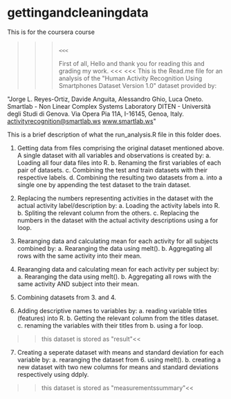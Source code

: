 # gettingandcleaningdata
This is for the coursera course
>>>                                                                         <<<
>>> First of all, Hello and thank you for reading this and grading my work. <<<
>>>                                                                         <<<
This is the Read.me file for an analysis of the 
"Human Activity Recognition Using Smartphones Dataset Version 1.0"
dataset provided by:

"Jorge L. Reyes-Ortiz, Davide Anguita, Alessandro Ghio, Luca Oneto.
Smartlab - Non Linear Complex Systems Laboratory
DITEN - Università degli Studi di Genova.
Via Opera Pia 11A, I-16145, Genoa, Italy.
activityrecognition@smartlab.ws
www.smartlab.ws"

This is a brief description of what the run_analysis.R file in this folder does.

1. Getting data from files comprising the original dataset mentioned above.
A single dataset with all variables and observations is created by:
  a. Loading all four data files into R.
  b. Renaming the first variables of each pair of datasets.
  c. Combining the test and train datasets with their respective labels. 
  d. Combining the resulting two datasets from a. into a single one by appending the test dataset to the train dataset. 

2. Replacing the numbers representing activities in the dataset with the actual activity label/description by:
  a. Loading the activity labels into R.
  b. Spliting the relevant column from the others.
  c. Replacing the numbers in the dataset with the actual activity descriptions using a for loop.

3. Rearanging data and calculating mean for each activity for all subjects combined by:
  a. Rearanging the data using melt().
  b. Aggregating all rows with the same activity into their mean. 

4. Rearanging data and calculating mean for each activity per subject by:
  a. Rearanging the data using melt().
  b. Aggregating all rows with the same activity AND subject into their mean. 

5. Combining datasets from 3. and 4. 
6. Adding descriptive names to variables by:
  a. reading variable titles (features) into R.
  b. Getting the relevant column from the titles dataset.
  c. renaming the variables with their titles from b. using a for loop.

>> this dataset is stored as "result"<<

7. Creating a seperate dataset with means and standard deviation for each variable by:
  a. rearanging the dataset from 6. using melt().
  b. creating a new dataset with two new columns for means and standard deviations respectively using ddply.

>> this dataset is stored as "measurementssummary"<<

